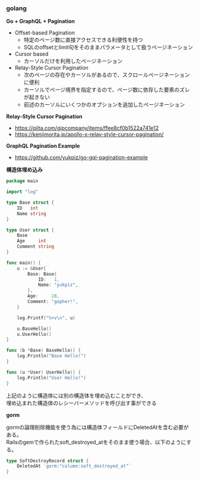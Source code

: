 ### golang

**Go + GraphQL + Pagination**  

- Offset-based Pagination
	- 特定のページ数に直接アクセスできる利便性を持つ
	- SQLのoffsetとlimit句をそのままパラメータとして扱うページネーション
- Cursor based
	- カーソルだけを利用したページネーション
- Relay-Style Cursor Pagination
	- 次のページの存在やカーソルがあるので、スクロールページネーションに便利
	- カーソルでページ境界を指定するので、ページ数に依存した要素のズレが起きない
	- 前述のカーソルにいくつかのオプションを追加したページネーション

**Relay-Style Cursor Pagination**  

- https://qiita.com/gipcompany/items/ffee8cf0b1522a741e12
- https://kenjimorita.jp/apollo-x-relay-style-cursor-pagination/


**GraphQL Pagination Example**  

- https://github.com/yukpiz/go-gql-pagination-example


**構造体埋め込み**  

```go
package main

import "log"

type Base struct {
	ID   int
	Name string
}

type User struct {
	Base
	Age     int
	Comment string
}

func main() {
	u := &User{
		Base: Base{
			ID:   1,
			Name: "yukpiz",
		},
		Age:     28,
		Comment: "gopher!",
	}

	log.Printf("%+v\n", u)

	u.BaseHello()
	u.UserHello()
}

func (b *Base) BaseHello() {
	log.Println("Base Hello!")
}

func (u *User) UserHello() {
	log.Println("User Hello!")
}
```

上記のように構造体には別の構造体を埋め込むことができ、  
埋め込まれた構造体のレシーバーメソッドを呼び出す事ができる  


**gorm**  

gormの論理削除機能を使う為には構造体フィールドにDeletedAtを含む必要がある。  
Railsのgemで作られたsoft_destroyed_atをそのまま使う場合、以下のようにする。  

```go
type SoftDestroyRecord struct {
	DeletedAt `gorm:"column:soft_destroyed_at"`
}
```




